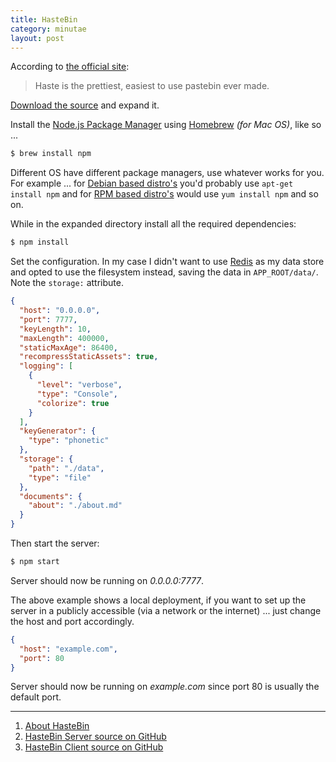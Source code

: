 ```yaml
---
title: HasteBin
category: minutae
layout: post
---
```


According to [the official site][3]:

> Haste is the prettiest, easiest to use pastebin ever made.

[Download the source][1] and expand it.

Install the [Node.js Package Manager][2] using [Homebrew][4] _(for Mac OS)_,
like so ...

```bash
$ brew install npm
```

Different OS have different package managers, use whatever works for you. For
example ... for [Debian based distro's][8] you'd probably use `apt-get install
npm` and for [RPM based distro's][9] would use `yum install npm` and so on.

While in the expanded directory install all the required dependencies:

```bash
$ npm install
```

Set the configuration. In my case I didn't want to use [Redis][5] as my data
store and opted to use the filesystem instead, saving the data in
`APP_ROOT/data/`. Note the `storage:` attribute.

```json
{
  "host": "0.0.0.0",
  "port": 7777,
  "keyLength": 10,
  "maxLength": 400000,
  "staticMaxAge": 86400,
  "recompressStaticAssets": true,
  "logging": [
    {
      "level": "verbose",
      "type": "Console",
      "colorize": true
    }
  ],
  "keyGenerator": {
    "type": "phonetic"
  },
  "storage": {
    "path": "./data",
    "type": "file"
  },
  "documents": {
    "about": "./about.md"
  }
}

```

Then start the server:

```bash
$ npm start
```

Server should now be running on _0.0.0.0:7777_.

The above example shows a local deployment, if you want to set up the server in
a publicly accessible (via a network or the internet) ... just change the host
and port accordingly.

```json
{
  "host": "example.com",
  "port": 80
}
```

Server should now be running on _example.com_ since port 80 is usually the
default port.

---
1. [About HasteBin][3]
2. [HasteBin Server source on GitHub][6]
3. [HasteBin Client source on GitHub][7]

[1]: https://github.com/seejohnrun/haste-server/archive/master.zip
[2]: https://www.npmjs.org/
[3]: http://hastebin.com/about.md
[4]: http://brew.sh/
[5]: http://redis.io/
[6]: https://github.com/seejohnrun/haste-server
[7]: https://github.com/seejohnrun/haste-client
[8]: http://en.wikipedia.org/wiki/List_of_Linux_distributions#Debian-based
[9]: http://en.wikipedia.org/wiki/List_of_Linux_distributions#RPM-based
